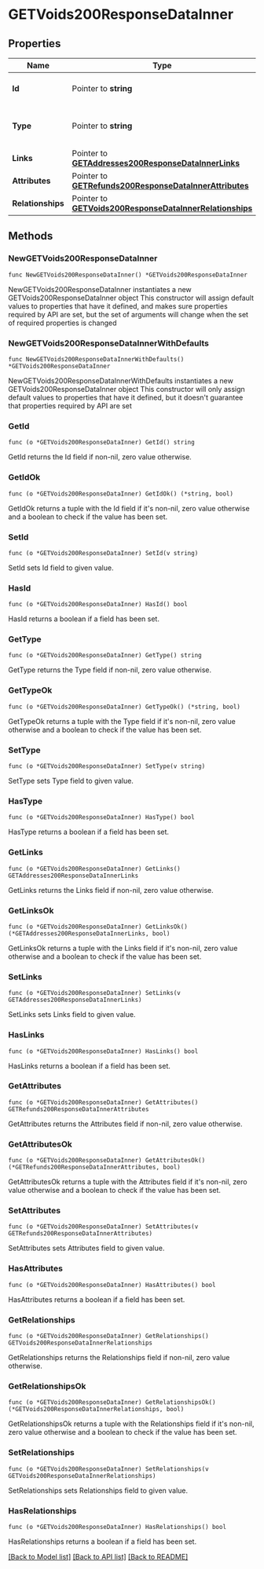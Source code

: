 # GETVoids200ResponseDataInner

## Properties

Name | Type | Description | Notes
------------ | ------------- | ------------- | -------------
**Id** | Pointer to **string** | The resource&#39;s id | [optional] 
**Type** | Pointer to **string** | The resource&#39;s type | [optional] [default to "voids"]
**Links** | Pointer to [**GETAddresses200ResponseDataInnerLinks**](GETAddresses200ResponseDataInnerLinks.md) |  | [optional] 
**Attributes** | Pointer to [**GETRefunds200ResponseDataInnerAttributes**](GETRefunds200ResponseDataInnerAttributes.md) |  | [optional] 
**Relationships** | Pointer to [**GETVoids200ResponseDataInnerRelationships**](GETVoids200ResponseDataInnerRelationships.md) |  | [optional] 

## Methods

### NewGETVoids200ResponseDataInner

`func NewGETVoids200ResponseDataInner() *GETVoids200ResponseDataInner`

NewGETVoids200ResponseDataInner instantiates a new GETVoids200ResponseDataInner object
This constructor will assign default values to properties that have it defined,
and makes sure properties required by API are set, but the set of arguments
will change when the set of required properties is changed

### NewGETVoids200ResponseDataInnerWithDefaults

`func NewGETVoids200ResponseDataInnerWithDefaults() *GETVoids200ResponseDataInner`

NewGETVoids200ResponseDataInnerWithDefaults instantiates a new GETVoids200ResponseDataInner object
This constructor will only assign default values to properties that have it defined,
but it doesn't guarantee that properties required by API are set

### GetId

`func (o *GETVoids200ResponseDataInner) GetId() string`

GetId returns the Id field if non-nil, zero value otherwise.

### GetIdOk

`func (o *GETVoids200ResponseDataInner) GetIdOk() (*string, bool)`

GetIdOk returns a tuple with the Id field if it's non-nil, zero value otherwise
and a boolean to check if the value has been set.

### SetId

`func (o *GETVoids200ResponseDataInner) SetId(v string)`

SetId sets Id field to given value.

### HasId

`func (o *GETVoids200ResponseDataInner) HasId() bool`

HasId returns a boolean if a field has been set.

### GetType

`func (o *GETVoids200ResponseDataInner) GetType() string`

GetType returns the Type field if non-nil, zero value otherwise.

### GetTypeOk

`func (o *GETVoids200ResponseDataInner) GetTypeOk() (*string, bool)`

GetTypeOk returns a tuple with the Type field if it's non-nil, zero value otherwise
and a boolean to check if the value has been set.

### SetType

`func (o *GETVoids200ResponseDataInner) SetType(v string)`

SetType sets Type field to given value.

### HasType

`func (o *GETVoids200ResponseDataInner) HasType() bool`

HasType returns a boolean if a field has been set.

### GetLinks

`func (o *GETVoids200ResponseDataInner) GetLinks() GETAddresses200ResponseDataInnerLinks`

GetLinks returns the Links field if non-nil, zero value otherwise.

### GetLinksOk

`func (o *GETVoids200ResponseDataInner) GetLinksOk() (*GETAddresses200ResponseDataInnerLinks, bool)`

GetLinksOk returns a tuple with the Links field if it's non-nil, zero value otherwise
and a boolean to check if the value has been set.

### SetLinks

`func (o *GETVoids200ResponseDataInner) SetLinks(v GETAddresses200ResponseDataInnerLinks)`

SetLinks sets Links field to given value.

### HasLinks

`func (o *GETVoids200ResponseDataInner) HasLinks() bool`

HasLinks returns a boolean if a field has been set.

### GetAttributes

`func (o *GETVoids200ResponseDataInner) GetAttributes() GETRefunds200ResponseDataInnerAttributes`

GetAttributes returns the Attributes field if non-nil, zero value otherwise.

### GetAttributesOk

`func (o *GETVoids200ResponseDataInner) GetAttributesOk() (*GETRefunds200ResponseDataInnerAttributes, bool)`

GetAttributesOk returns a tuple with the Attributes field if it's non-nil, zero value otherwise
and a boolean to check if the value has been set.

### SetAttributes

`func (o *GETVoids200ResponseDataInner) SetAttributes(v GETRefunds200ResponseDataInnerAttributes)`

SetAttributes sets Attributes field to given value.

### HasAttributes

`func (o *GETVoids200ResponseDataInner) HasAttributes() bool`

HasAttributes returns a boolean if a field has been set.

### GetRelationships

`func (o *GETVoids200ResponseDataInner) GetRelationships() GETVoids200ResponseDataInnerRelationships`

GetRelationships returns the Relationships field if non-nil, zero value otherwise.

### GetRelationshipsOk

`func (o *GETVoids200ResponseDataInner) GetRelationshipsOk() (*GETVoids200ResponseDataInnerRelationships, bool)`

GetRelationshipsOk returns a tuple with the Relationships field if it's non-nil, zero value otherwise
and a boolean to check if the value has been set.

### SetRelationships

`func (o *GETVoids200ResponseDataInner) SetRelationships(v GETVoids200ResponseDataInnerRelationships)`

SetRelationships sets Relationships field to given value.

### HasRelationships

`func (o *GETVoids200ResponseDataInner) HasRelationships() bool`

HasRelationships returns a boolean if a field has been set.


[[Back to Model list]](../README.md#documentation-for-models) [[Back to API list]](../README.md#documentation-for-api-endpoints) [[Back to README]](../README.md)


